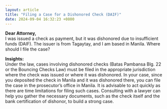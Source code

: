 ```yaml
---
layout: article
title: "Filing a Case for a Dishonored Check (DAIF)"
date: 2024-09-04 16:32:23 +0800
---
```


<p><strong>Dear Attorney,</strong><br> I was issued a check as payment, but it was dishonored due to insufficient funds (DAIF). The issuer is from Tagaytay, and I am based in Manila. Where should I file the case?</p><p><strong>Insights:</strong><br> Under the law, cases involving dishonored checks (Batas Pambansa Blg. 22 or the Bouncing Checks Law) must be filed in the appropriate jurisdiction where the check was issued or where it was dishonored. In your case, since you deposited the check in Manila and it was dishonored there, you can file the case in the prosecutor’s office in Manila. It is advisable to act quickly as there are time limitations for filing such cases. Consulting with a lawyer can help you gather the necessary documents, such as the check itself and the bank certification of dishonor, to build a strong case.</p>